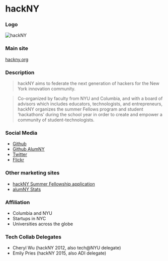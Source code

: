 # hackNY

### Logo

![hackNY](http://hackny.org/a/wp-content/uploads/2010/04/hackny_logo_small.png)

### Main site

[hackny.org](http://hackny.org/a/)

### Description

> hackNY aims to federate the next generation of hackers for the New York innovation community.

> Co-organized by faculty from NYU and Columbia, and with a board of advisors which includes educators, technologists, and entrepreneurs, hackNY organizes the summer Fellows program and student ‘hackathons’ during the school year in order to create and empower a community of student-technologists.

### Social Media

- [Github](https://github.com/hackNY)
- [Github AlumNY](https://github.com/alumNY)
- [Twitter](https://twitter.com/hackNY/)
- [Flickr](https://www.flickr.com/photos/hackny/)

### Other marketing sites

- [hackNY Summer Fellowship application](https://apply.hackny.org/)
- [alumNY Stats](http://hackny.github.io/AlumNY/)

### Affiliation

- Columbia and NYU
- Startups in NYC
- Universities across the globe

### Tech Collab Delegates

- Cheryl Wu (hackNY 2012, also tech@NYU delegate)
- Emily Pries (hackNY 2015, also ADI delegate)
